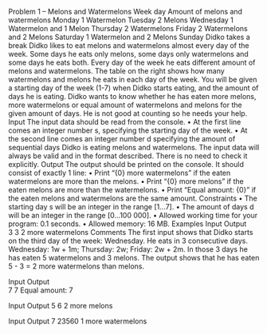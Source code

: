 Problem 1 – Melons and Watermelons
Week day	Amount of melons
and watermelons
Monday	1 Watermelon
Tuesday	2 Melons
Wednesday	1 Watermelon and 1 Melon
Thursday	2 Watermelons
Friday	2 Watermelons and 2 Melons
Saturday	1 Watermelon and 2 Melons
Sunday	Didko takes a break
Didko likes to eat melons and watermelons almost every day of the week. Some days he eats only melons, some days only watermelons and some days he eats both. Every day of the week he eats different amount of melons and watermelons. The table on the right shows how many watermelons and melons he eats in each day of the week. You will be given a starting day of the week (1-7) when Didko starts eating, and the amount of days he is eating. Didko wants to know whether he has eaten more melons, more watermelons or equal amount of watermelons and melons for the given amount of days. He is not good at counting so he needs your help.
Input
The input data should be read from the console.
•	At the first line comes an integer number s, specifying the starting day of the week.
•	At the second line comes an integer number d specifying the amount of sequential days Didko is eating melons and watermelons.
The input data will always be valid and in the format described. There is no need to check it explicitly.
Output
The output should be printed on the console. It should consist of exactly 1 line:
•	Print “{0} more watermelons” if the eaten watermelons are more than the melons.
•	Print “{0} more melons” if the eaten melons are more than the watermelons.
•	Print “Equal amount: {0}” if the eaten melons and watermelons are the same amount.
Constraints
•	The starting day s will be an integer in the range [1…7].
•	The amount of days d will be an integer in the range [0…100 000].
•	Allowed working time for your program: 0.1 seconds.
•	Allowed memory: 16 MB.
Examples
Input	Output	
3
3	    2 more watermelons
Comments
The first input shows that Didko starts on the third day of the week: Wednesday. He eats in 3 consecutive days. Wednesday: 1w + 1m; Thursday: 2w; Friday: 2w + 2m. In those 3 days he has eaten 5 watermelons and 3 melons. The output shows that he has eaten 5 - 3 = 2 more watermelons than melons.

Input	Output				
7
7	Equal amount: 7

Input	Output
5
6	 2 more melons	

Input	Output
7
23560	1 more watermelons


